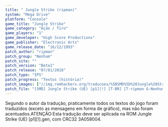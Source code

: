 ```yaml
---
title: " Jungle Strike (ripman)"
system: "Mega Drive"
platform: "Console"
game_title: "Jungle Strike"
game_category: "Ação / Tiro"
game_players: "1"
game_developer: "High Score Productions"
game_publisher: "Electronic Arts"
game_release_date: "16/12/1993"
patch_author: "ripman"
patch_group: "Nenhum"
patch_site: ""
patch_version: "Beta1"
patch_release: "07/01/2018"
patch_type: "IPS"
patch_progress: "Textos (história)"
patch_images: ["//img.romhackers.org/traducoes/%5BSMD%5D%20Jungle%20Strike%20-%20ripman%20-%201.png","//img.romhackers.org/traducoes/%5BSMD%5D%20Jungle%20Strike%20-%20ripman%20-%202.png","//img.romhackers.org/traducoes/%5BSMD%5D%20Jungle%20Strike%20-%20ripman%20-%203.png"]
patch_file: "[SMD] Jungle Strike (UE) [p1][!] [T-BR] [T-ripman G-Nenhum] [T-Beta1 A-2018].7z"
---
```

Segundo o autor da tradução, praticamente todos os textos do jogo foram traduzidos (exceto as mensagens em forma de gráfico), mas não foram acentuados.ATENÇÃO:Esta tradução deve ser aplicada na ROM Jungle Strike (UE) [p1][!].gen, com CRC32 3A058004.